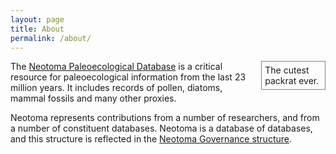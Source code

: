 ```yaml
---
layout: page
title: About
permalink: /about/
---
```


<object type="image/svg+xml" data="/images/Packrat.svg" style="float:right;width:18%; padding:5px;border-color:gray;border-style:solid;border-width:0.5px;margin-left:8px;">
  The cutest packrat ever.
  <!-- fallback image in CSS -->
</object>

The [Neotoma Paleoecological Database](http://neotomadb.org) is a critical resource for paleoecological information from the last 23 million years.  It includes records of pollen, diatoms, mammal fossils and many other proxies.

Neotoma represents contributions from a number of researchers, and from a number of constituent databases.  Neotoma is a database of databases, and this structure is reflected in the [Neotoma Governance structure](https://www.neotomadb.org/about/category/governance).
